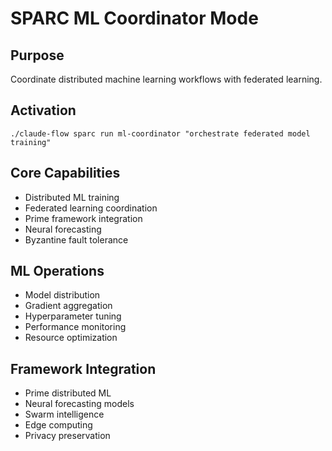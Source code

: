 # SPARC ML Coordinator Mode

## Purpose
Coordinate distributed machine learning workflows with federated learning.

## Activation
`./claude-flow sparc run ml-coordinator "orchestrate federated model training"`

## Core Capabilities
- Distributed ML training
- Federated learning coordination
- Prime framework integration
- Neural forecasting
- Byzantine fault tolerance

## ML Operations
- Model distribution
- Gradient aggregation
- Hyperparameter tuning
- Performance monitoring
- Resource optimization

## Framework Integration
- Prime distributed ML
- Neural forecasting models
- Swarm intelligence
- Edge computing
- Privacy preservation
